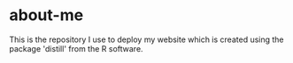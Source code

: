 # about-me

This is the repository I use to deploy my website which is created using the package 'distill' from the R software.
